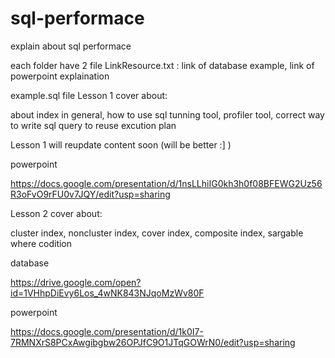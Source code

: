 # sql-performace
explain about sql performace


each folder have 2 file
LinkResource.txt : link of database example, link of powerpoint explaination

example.sql file
Lesson 1 cover about:

about index in general, how to use sql tunning tool, profiler tool, correct way to write sql query to reuse excution plan


Lesson 1 will reupdate content soon (will be better :] )


powerpoint

https://docs.google.com/presentation/d/1nsLLhiIG0kh3h0f08BFEWG2Uz56R3oFvO9rFU0v7JQY/edit?usp=sharing

Lesson 2 cover about:

cluster index, noncluster index, cover index, composite index, sargable where codition


database

https://drive.google.com/open?id=1VHhpDiEvy6Los_4wNK843NJqoMzWv80F

powerpoint

https://docs.google.com/presentation/d/1k0I7-7RMNXrS8PCxAwgibgbw26OPJfC9O1JTqGOWrN0/edit?usp=sharing

